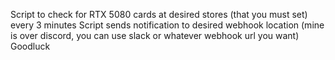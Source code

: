 Script to check for RTX 5080 cards at desired stores (that you must set) every 3 minutes
Script sends notification to desired webhook location (mine is over discord, you can use slack or whatever webhook url you want)
Goodluck
